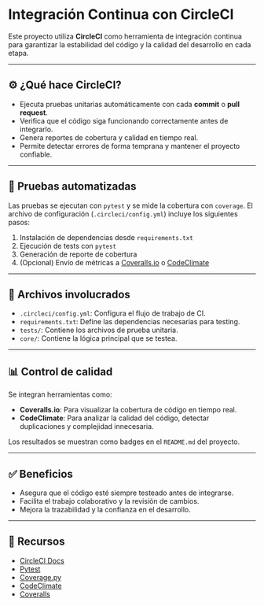 # Integración Continua con CircleCI

Este proyecto utiliza **CircleCI** como herramienta de integración continua para garantizar la estabilidad del código y la calidad del desarrollo en cada etapa.

---

## ⚙️ ¿Qué hace CircleCI?

- Ejecuta pruebas unitarias automáticamente con cada **commit** o **pull request**.
- Verifica que el código siga funcionando correctamente antes de integrarlo.
- Genera reportes de cobertura y calidad en tiempo real.
- Permite detectar errores de forma temprana y mantener el proyecto confiable.

---

## 🧪 Pruebas automatizadas

Las pruebas se ejecutan con `pytest` y se mide la cobertura con `coverage`. El archivo de configuración (`.circleci/config.yml`) incluye los siguientes pasos:

1. Instalación de dependencias desde `requirements.txt`
2. Ejecución de tests con `pytest`
3. Generación de reporte de cobertura
4. (Opcional) Envío de métricas a [Coveralls.io](https://coveralls.io/) o [CodeClimate](https://codeclimate.com/)

---

## 📁 Archivos involucrados

- `.circleci/config.yml`: Configura el flujo de trabajo de CI.
- `requirements.txt`: Define las dependencias necesarias para testing.
- `tests/`: Contiene los archivos de prueba unitaria.
- `core/`: Contiene la lógica principal que se testea.

---

## 📊 Control de calidad

Se integran herramientas como:

- **Coveralls.io**: Para visualizar la cobertura de código en tiempo real.
- **CodeClimate**: Para analizar la calidad del código, detectar duplicaciones y complejidad innecesaria.

Los resultados se muestran como badges en el `README.md` del proyecto.

---

## ✅ Beneficios

- Asegura que el código esté siempre testeado antes de integrarse.
- Facilita el trabajo colaborativo y la revisión de cambios.
- Mejora la trazabilidad y la confianza en el desarrollo.

---

## 🔗 Recursos

- [CircleCI Docs](https://circleci.com/docs/)
- [Pytest](https://docs.pytest.org/)
- [Coverage.py](https://coverage.readthedocs.io/)
- [CodeClimate](https://codeclimate.com/)
- [Coveralls](https://coveralls.io/)
